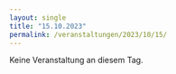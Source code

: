 ```yaml
---
layout: single
title: "15.10.2023"
permalink: /veranstaltungen/2023/10/15/
---
```


Keine Veranstaltung an diesem Tag.

